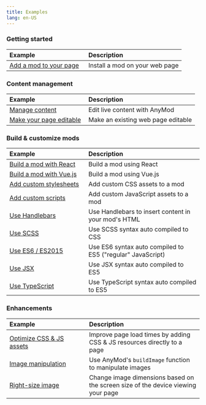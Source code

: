 ```yaml
---
title: Examples
lang: en-US
---
```


### Getting started

| Example | Description |
|:------------- |:------------- |
| [Add a mod to your page](/examples/add-a-mod.html) | Install a mod on your web page |

### Content management

| Example | Description |
|:------------- |:------------- |
| [Manage content](/examples/content-management.html)| Edit live content with AnyMod |
| [Make your page editable](/examples/make-page-editable.html) | Make an existing web page editable |

<!-- | [Create a draft](/examples/create-a-draft.html) | Edit and preview content before publishing | -->

### Build & customize mods

| Example | Description |
|:------------- |:------------- |
| [Build a mod with React](/examples/react.html) | Build a mod using React |
| [Build a mod with Vue.js](/examples/vue.html) | Build a mod using Vue.js |
| [Add custom stylesheets](/examples/custom-stylesheets.html) | Add custom CSS assets to a mod |
| [Add custom scripts](/examples/custom-scripts.html) | Add custom JavaScript assets to a mod |
| [Use Handlebars](/examples/handlebars.html) | Use Handlebars to insert content in your mod's HTML |
| [Use SCSS](/examples/scss.html) | Use SCSS syntax auto compiled to CSS |
| [Use ES6 / ES2015](/examples/es6.html) | Use ES6 syntax auto compiled to ES5 ("regular" JavaScript) |
| [Use JSX](/examples/jsx.html) | Use JSX syntax auto compiled to ES5 |
| [Use TypeScript](/examples/typescript.html) | Use TypeScript syntax auto compiled to ES5 |

### Enhancements

| Example | Description |
|:------------- |:------------- |
| [Optimize CSS & JS assets](/examples/optimize-assets.html) | Improve page load times by adding CSS & JS resources directly to a page |
| [Image manipulation](/examples/image-manipulation.html) | Use AnyMod's `buildImage` function to manipulate images |
| [Right-size image](/examples/right-size-image.html) | Change image dimensions based on the screen size of the device viewing your page |

<!-- ### External services [TODO]

| Example | Description |
|:------------- |:------------- |
| [Axios](/examples/axios.html) | Use Axios to read from an API |
| [Mailchimp](/examples/mailchimp.html) | Create a signup form with Mailchimp |
| [Cloudinary](/examples/cloudinary.html) | Create a mod for uploading images to Cloudinary |
| [Google Maps](/examples/google-maps.html) | Display and manipulate a Google Map in your mod |
| [reCAPTCHA](/examples/recaptcha.html) | Add reCAPTCHA to a form | -->

<style>
  @media (min-width: 480px) {
    td:first-child,
    th:first-child {
      min-width: 190px;
    }
  }
</style>